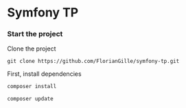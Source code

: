 # Symfony TP

### Start the project

Clone the project

```
git clone https://github.com/FlorianGille/symfony-tp.git
```

First, install dependencies

```bash
composer install
```

```bash
composer update
```
